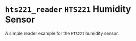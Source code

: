# `hts221_reader` `HTS221` Humidity Sensor

A simple reader example for the `HTS221` humidity sensor.
